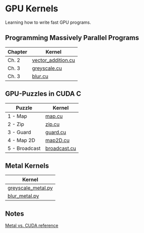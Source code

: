 # GPU Kernels

Learning how to write fast GPU programs.

## Programming Massively Parallel Programs 

| Chapter | Kernel |
|---------|--------|
| Ch. 2   | [vector_addition.cu](/pmpp/vector_addition/vector_addition.cu) |
| Ch. 3   | [greyscale.cu](/pmpp/greyscale/greyscale.cu) |
| Ch. 3   | [blur.cu](/pmpp/blur/blur.cu) |

## GPU-Puzzles in CUDA C

| Puzzle  | Kernel |
|---------|--------|
| 1 - Map | [map.cu](/gpu-puzzles/puzzle01/map.cu) |
| 2 - Zip | [zip.cu](/gpu-puzzles/puzzle02/zip.cu) |
| 3 - Guard | [guard.cu](/gpu-puzzles/puzzle03/guard.cu) |
| 4 - Map 2D | [map2D.cu](/gpu-puzzles/puzzle04/map2D.cu) |
| 5 - Broadcast | [broadcast.cu](/gpu-puzzles/puzzle05/broadcast.cu) |

## Metal Kernels

| Kernel |
|--------|
| [greyscale_metal.py](/metal/greyscale_metal.py) |
| [blur_metal.py](/metal/blur_metal.py) |

## Notes

[Metal vs. CUDA reference](notes/metal-vs-cuda.md)